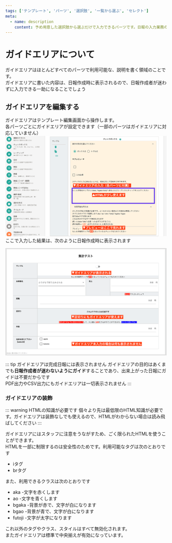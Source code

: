 ```yaml
---
tags: ['テンプレート', 'パーツ', '選択肢', '一覧から選ぶ', 'セレクト']
meta:
  - name: description
    content: 予め用意した選択肢から選ぶだけで入力できるパーツです。日報の入力業務の負担を軽減できます
---
```

# ガイドエリアについて
ガイドエリアはほとんどすべてのパーツで利用可能な、説明を書く領域のことです。  
ガイドエリアに書いた内容は、日報作成時に表示されるので、日報作成者が迷わずに入力できる一助になることでしょう  

## ガイドエリアを編集する
ガイドエリアはテンプレート編集画面から操作します。  
各パーツごとにガイドエリアが設定できます（一部のパーツはガイドエリアに対応していません）
![選択肢の入力](./template/guide1.png)
ここで入力した結果は、次のように日報作成時に表示されます

![選択肢の入力](./template/guide2.png)

<Alice label="ガイドエリアはチェックシートモードでは表示されないよ" icon="ok" />

::: tip ガイドエリアは完成日報には表示されません
ガイドエリアの目的はあくまでも**日報作成者が迷わないようにガイド**することであり、出来上がった日報にガイドは不要だからです  
PDF出力やCSV出力にもガイドエリアは一切表示されません
:::


### ガイドエリアの装飾
::: warning HTMLの知識が必要です
個々より先は最低限のHTML知識が必要です。ガイドエリアは装飾なしでも使えるので、HTMLがわからない場合は読み飛ばしてください
:::

ガイドエリアにはスタッフに注意をうながすため、ごく限られたHTMLを使うことができます。  
HTMLを一部に制限するのは安全性のためです。利用可能なタグは次のとおりです
- iタグ
- brタグ

また、利用できるクラスは次のとおりです
- aka -文字を赤くします
- ao -文字を青くします
- bgaka -背景が赤で、文字が白になります
- bgao -背景が青で、文字が白になります
- futoji -文字が太字になります

これ以外のタグやクラス、スタイルはすべて無効化されます。  
またガイドエリアは標準で中央揃えが有効になっています。



